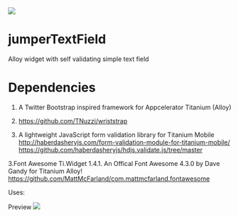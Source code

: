 <img src="http://gitt.io/badge.svg"/>

# jumperTextField
Alloy widget with self validating simple text field

# Dependencies 

1. A Twitter Bootstrap inspired framework for Appcelerator Titanium (Alloy)
1. https://github.com/TNuzzi/wriststrap


2. A lightweight JavaScript form validation library for Titanium Mobile
http://haberdasheryjs.com/form-validation-module-for-titanium-mobile/
https://github.com/haberdasheryjs/hdjs.validate.js/tree/master

3.Font Awesome Ti.Widget 1.4.1. An Offical Font Awesome 4.3.0 by Dave Gandy for Titanium Alloy!
https://github.com/MattMcFarland/com.mattmcfarland.fontawesome

Uses:
<Widget src="jumperTextField" title="First Name" id="firstname" rules="required" />
<Widget src="jumperTextField" title="Last Name" id="lastname" rules="required" />
<Widget src="jumperTextField" title="Email" id="email" rules="required|valid_email" />
<Widget src="jumperTextField" title="Password" id="password" rules="required|min_length[6]|alpha_numeric" />

Preview
<img src="http://nirajmaharjan.com.np/freefiles/screenshot.png"/>

	


